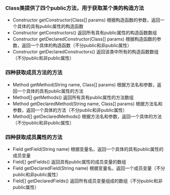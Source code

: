 ### Class类提供了四个public方法，用于获取某个类的构造方法
+ Constructor getConstructor(Class[] params) 根据构造函数的参数，返回一个具体的具有public属性的构造函数
+ Constructor getConstructors() 返回所有具有public属性的构造函数数组
+ Constructor getDeclaredConstructor(Class[] params) 根据构造函数的参数，返回一个具体的构造函数（不分public和非public属性）
+ Constructor getDeclaredConstructors() 返回该类中所有的构造函数数组（不分public和非public属性）

### 四种获取成员方法的方法
+ Method getMethod(String name, Class[] params) 根据方法名和参数，返回一个具体的具有public属性的方法
+ Method[] getMethods() 返回所有具有public属性的方法数组
+ Method getDeclaredMethod(String name, Class[] params) 根据方法名和参数，返回一个具体的方法（不分public和非public属性）
+ Method[] getDeclaredMethods() 根据方法名和参数，返回一个具体的方法（不分public和非public属性）

### 四种获取成员属性的方法
+ Field getField(String name) 根据变量名，返回一个具体的具有public属性的成员变量
+ Field[] getFields() 返回具有public属性的成员变量的数组
+ Field getDeclaredField(String name) 根据变量名，返回一个成员变量（不分public和非public属性）
+ Field[] getDeclaredFields() 返回所有成员变量组成的数组（不分public和非public属性）

